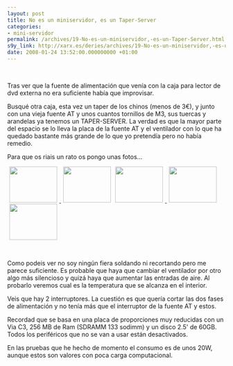 ```yaml
---
layout: post
title: No es un miniservidor, es un Taper-Server
categories:
- mini-servidor
permalink: /archives/19-No-es-un-miniservidor,-es-un-Taper-Server.html
s9y_link: http://xarx.es/deries/archives/19-No-es-un-miniservidor,-es-un-Taper-Server.html
date: 2008-01-24 13:52:00.000000000 +01:00
---
```

<br />
<p>Tras ver que la fuente de alimentación que venía con la caja para lector de dvd externa no era suficiente había que improvisar. </p><p>Busqué otra caja, esta vez un taper de los chinos (menos de 3€), y junto con una vieja fuente AT y unos cuantos tornillos de M3, sus tuercas y arandelas ya tenemos un TAPER-SERVER. La verdad es que la mayor parte del espacio se lo lleva la placa de la fuente AT y el ventilador con lo que ha quedado bastante más grande de lo que yo pretendía pero no había remedio.</p><p>Para que os riais un rato os pongo unas fotos...</p><p><a class="serendipity_image_link" href="http://xarx.es/deries/uploads/taperserver/IMG_3299.JPG"><!-- s9ymdb:8 --><img width="110" height="83" style="border: 0px none ; padding-left: 5px; padding-right: 5px;" src="http://xarx.es/deries/uploads/taperserver/IMG_3299.serendipityThumb.JPG" /> </a><a class="serendipity_image_link" href="http://xarx.es/deries/uploads/taperserver/IMG_3300.JPG"><!-- s9ymdb:9 --><img width="110" height="83" style="border: 0px none ; padding-left: 5px; padding-right: 5px;" src="http://xarx.es/deries/uploads/taperserver/IMG_3300.serendipityThumb.JPG" /></a><a class="serendipity_image_link" href="http://xarx.es/deries/uploads/taperserver/IMG_3298.JPG"><!-- s9ymdb:7 --><img width="110" height="83" style="border: 0px none ; padding-left: 5px; padding-right: 5px;" src="http://xarx.es/deries/uploads/taperserver/IMG_3298.serendipityThumb.JPG" /> </a><a href="http://xarx.es/deries/uploads/taperserver/IMG_3302.JPG" class="serendipity_image_link"><!-- s9ymdb:11 --><img width="110" height="83" src="http://xarx.es/deries/uploads/taperserver/IMG_3302.serendipityThumb.JPG" style="border: 0px none ; padding-left: 5px; padding-right: 5px;" /></a> <a href="http://xarx.es/deries/uploads/taperserver/IMG_3301.JPG" class="serendipity_image_link"><!-- s9ymdb:10 --><img width="110" height="83" src="http://xarx.es/deries/uploads/taperserver/IMG_3301.serendipityThumb.JPG" style="border: 0px none ; padding-left: 5px; padding-right: 5px;" /></a></p><br />
<p>Como podeis ver no soy ningún fiera soldando ni recortando pero me parece suficiente. Es probable que haya que cambiar el ventilador por otro algo más silencioso y quizá haya que aumentar las entradas de aire. Al probarlo veremos cual es la temperatura que se alcanza en el interior.</p><p>Veis que hay 2 interruptores. La cuestión es que quería cortar las dos fases de alimentación y no tenía más que el interruptor de la fuente AT y estos. </p><p>Recordad que se basa en una placa de proporciones muy reducidas con un Via C3, 256 MB de Ram (SDRAMM 133 sodimm) y un disco 2.5' de 60GB. Todos los periféricos que no se van a usar están desactivados.</p><p>En las pruebas que he hecho de momento el consumo es de unos 20W, aunque estos son valores con poca carga computacional. </p>
